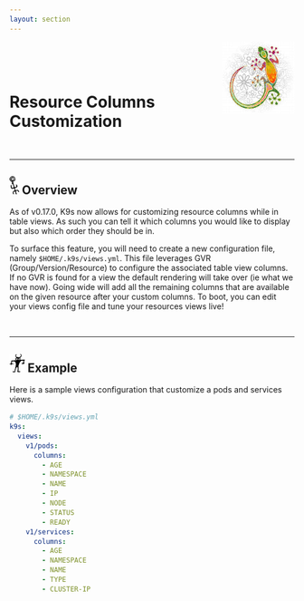 ```yaml
---
layout: section
---
```


[<img src="/assets/sections/lizard.jpg" align="right" width="128" height="auto"/>](/lessons/agenda)

<br/>
<br/>
<br/>

# Resource Columns Customization

<br/>

---
## <img src="/assets/sections/overview.png" width="auto" height="32"/> Overview

As of v0.17.0, K9s now allows for customizing resource columns while in table views. As such you can tell it which columns you would like to display but also which order they should be in.

To surface this feature, you will need to create a new configuration file, namely `$HOME/.k9s/views.yml`. This file leverages GVR (Group/Version/Resource) to configure the associated table view columns. If no GVR is found for a view the default rendering will take over (ie what we have now). Going wide will add all the remaining columns that are available on the given resource after your custom columns. To boot, you can edit your views config file and tune your resources views live!


<br/>

---
## <img src="/assets/sections/examples.png" width="auto" height="32"/> Example

Here is a sample views configuration that customize a pods and services views.


```yaml
# $HOME/.k9s/views.yml
k9s:
  views:
    v1/pods:
      columns:
        - AGE
        - NAMESPACE
        - NAME
        - IP
        - NODE
        - STATUS
        - READY
    v1/services:
      columns:
        - AGE
        - NAMESPACE
        - NAME
        - TYPE
        - CLUSTER-IP
```